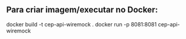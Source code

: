 ## Para criar imagem/executar no Docker:
docker build -t cep-api-wiremock .
docker run -p 8081:8081 cep-api-wiremock

